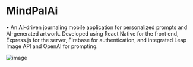 # MindPalAi

•	An AI-driven journaling mobile application for personalized prompts and AI-generated artwork. Developed using React Native for the front end, Express.js for the server, Firebase for authentication, and integrated Leap Image API and OpenAI for prompting.

![image](https://github.com/Sohil1926/MindPalAi/assets/61813964/006f057e-e24b-43bb-8050-0f7d80519acf)
